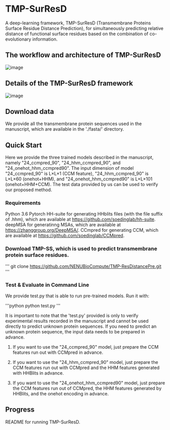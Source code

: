 # TMP-SurResD
A deep-learning framework, TMP-SurResD (Transmembrane Proteins Surface Residue Distance Prediction), for simultaneously predicting relative distance of functional surface residues based on the combination of co-evolutionary information.

## The workflow and architecture of TMP-SurResD
![image](https://user-images.githubusercontent.com/52032167/193661439-5bb9cf68-bf08-4041-9fa6-5f5a1330722b.png)

## Details of the TMP-SurResD framework
![image](https://user-images.githubusercontent.com/52032167/193661583-79c9fefc-9775-4157-88ce-598ae5654acd.png)

## Download data
We provide all the transmembrane protein sequences used in the manuscript, which are available in the './fasta/' directory.

## Quick Start
Here we provide the three trained models described in the manuscript, namely "24_ccmpred_90", "24_hhm_ccmpred_90", and "24_onehot_hhm_ccmpred90". The input dimension of model "24_ccmpred_90" is L×L×1 (CCM feature), "24_hhm_ccmpred_90" is L×L×60 (onehot+HHM), and "24_onehot_hhm_ccmpred90" is L×L×101 (onehot+HHM+CCM). The test data provided by us can be used to verify our proposed method.

### Requirements
Python 3.6
Pytorch
HH-suite for generating HHblits files (with the file suffix of .hhm), which are available at https://github.com/soedinglab/hh-suite.
deepMSA for generatinng MSAs, which are available at https://zhanggroup.org/DeepMSA/.
CCmpred for generating CCM, which are available at https://github.com/soedinglab/CCMpred.

### Download TMP-SS, which is used to predict transmembrane protein surface residues.
'''
git clone https://github.com/NENUBioCompute/TMP-ResDistancePre.git
'''

### Test & Evaluate in Command Line
We provide test.py that is able to run pre-trained models. Run it with:

'''python
python test.py 
'''

It is important to note that the 'test.py' provided is only to verify experimental results recorded in the manuscript and cannot be used directly to predict unknown protein sequences. If you need to predict an unknown protein sequence, the input data needs to be prepared in advance.

1. If you want to use the "24_ccmpred_90" model, just prepare the CCM features run out with CCMpred in advance. 

2. If you want to use the "24_hhm_ccmpred_90" model, just prepare the CCM features run out with CCMpred and the HHM features generated with HHBlits in advance.

3. If you want to use the "24_onehot_hhm_ccmpred90" model, just prepare the CCM features run out of CCMpred, the HHM features generated by HHBlits, and the onehot encoding in advance.


## Progress
README for running TMP-SurResD.

